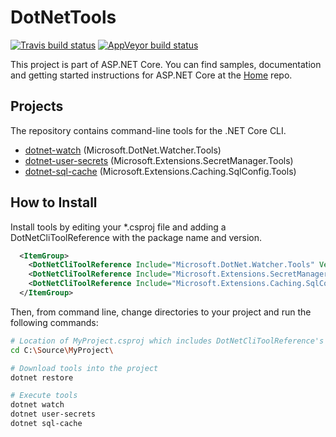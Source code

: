 DotNetTools
===========

[![Travis build status](https://img.shields.io/travis/aspnet/DotNetTools.svg?label=travis-ci&branch=dev&style=flat-square)](https://travis-ci.org/aspnet/DotNetTools/branches)
[![AppVeyor build status](https://img.shields.io/appveyor/ci/aspnetci/DotNetTools/dev.svg?label=appveyor&style=flat-square)](https://ci.appveyor.com/project/aspnetci/DotNetTools/branch/dev)

This project is part of ASP.NET Core. You can find samples, documentation and getting started instructions for ASP.NET Core at the [Home](https://github.com/aspnet/home) repo.

## Projects

The repository contains command-line tools for the .NET Core CLI.

 - [dotnet-watch](src/Microsoft.DotNet.Watcher.Tools/) (Microsoft.DotNet.Watcher.Tools)
 - [dotnet-user-secrets](src/Microsoft.Extensions.SecretManager.Tools/) (Microsoft.Extensions.SecretManager.Tools)
 - [dotnet-sql-cache](src/Microsoft.Extensions.Caching.SqlConfig.Tools/) (Microsoft.Extensions.Caching.SqlConfig.Tools)

## How to Install

Install tools by editing your \*.csproj file and adding a DotNetCliToolReference with the package name and version.

```xml
  <ItemGroup>
    <DotNetCliToolReference Include="Microsoft.DotNet.Watcher.Tools" Version="1.0.0" />
    <DotNetCliToolReference Include="Microsoft.Extensions.SecretManager.Tools" Version="1.0.0" />
    <DotNetCliToolReference Include="Microsoft.Extensions.Caching.SqlConfig.Tools" Version="1.0.0" />
  </ItemGroup>
```

Then, from command line, change directories to your project and run the following commands:

```sh
# Location of MyProject.csproj which includes DotNetCliToolReference's
cd C:\Source\MyProject\

# Download tools into the project
dotnet restore

# Execute tools
dotnet watch
dotnet user-secrets
dotnet sql-cache
```
